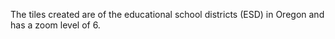 The tiles created are of the educational school districts (ESD) in Oregon and has a zoom level of 6.   
